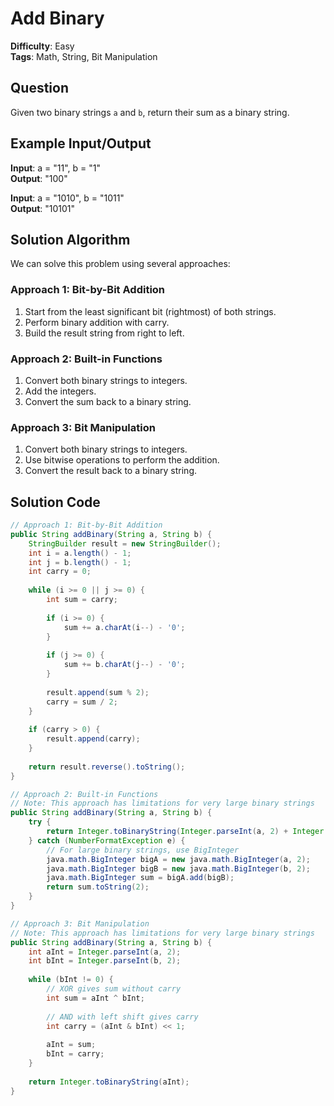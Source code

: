 # Add Binary

**Difficulty**: Easy  
**Tags**: Math, String, Bit Manipulation

## Question
Given two binary strings `a` and `b`, return their sum as a binary string.

## Example Input/Output
**Input**: a = "11", b = "1"  
**Output**: "100"

**Input**: a = "1010", b = "1011"  
**Output**: "10101"

## Solution Algorithm
We can solve this problem using several approaches:

### Approach 1: Bit-by-Bit Addition
1. Start from the least significant bit (rightmost) of both strings.
2. Perform binary addition with carry.
3. Build the result string from right to left.

### Approach 2: Built-in Functions
1. Convert both binary strings to integers.
2. Add the integers.
3. Convert the sum back to a binary string.

### Approach 3: Bit Manipulation
1. Convert both binary strings to integers.
2. Use bitwise operations to perform the addition.
3. Convert the result back to a binary string.

## Solution Code
```java
// Approach 1: Bit-by-Bit Addition
public String addBinary(String a, String b) {
    StringBuilder result = new StringBuilder();
    int i = a.length() - 1;
    int j = b.length() - 1;
    int carry = 0;
    
    while (i >= 0 || j >= 0) {
        int sum = carry;
        
        if (i >= 0) {
            sum += a.charAt(i--) - '0';
        }
        
        if (j >= 0) {
            sum += b.charAt(j--) - '0';
        }
        
        result.append(sum % 2);
        carry = sum / 2;
    }
    
    if (carry > 0) {
        result.append(carry);
    }
    
    return result.reverse().toString();
}
```

```java
// Approach 2: Built-in Functions
// Note: This approach has limitations for very large binary strings
public String addBinary(String a, String b) {
    try {
        return Integer.toBinaryString(Integer.parseInt(a, 2) + Integer.parseInt(b, 2));
    } catch (NumberFormatException e) {
        // For large binary strings, use BigInteger
        java.math.BigInteger bigA = new java.math.BigInteger(a, 2);
        java.math.BigInteger bigB = new java.math.BigInteger(b, 2);
        java.math.BigInteger sum = bigA.add(bigB);
        return sum.toString(2);
    }
}
```

```java
// Approach 3: Bit Manipulation
// Note: This approach has limitations for very large binary strings
public String addBinary(String a, String b) {
    int aInt = Integer.parseInt(a, 2);
    int bInt = Integer.parseInt(b, 2);
    
    while (bInt != 0) {
        // XOR gives sum without carry
        int sum = aInt ^ bInt;
        
        // AND with left shift gives carry
        int carry = (aInt & bInt) << 1;
        
        aInt = sum;
        bInt = carry;
    }
    
    return Integer.toBinaryString(aInt);
}
``` 